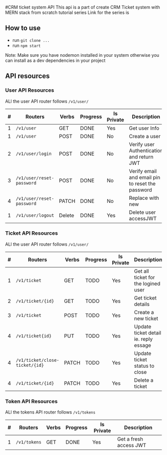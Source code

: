 #CRM ticket system API
This api is a part of create CRM Ticket system with MERN stack from scratch tutorial series
Link for the series is 

## How to use
- run `git clone ...`
- run `npm start`

Note: Make sure you have nodemon installed in your system otherwise you can install as a dev dependencies in your project


## API resources

### User API Resources 

ALl the user API router follows `/v1/user/`

|#  | Routers                              |Verbs |   Progress   | Is Private|            Description                           |
|---|--------------------------------------|------|--------------|-----------|--------------------------------------------------|
|1  |`/v1/user`                            |GET   |    DONE      | Yes       | Get user Info                                    |
|1  |`/v1/user`                            |POST  |    DONE      | No        | Create a user                                    |
|2  |`/v1/user/login`                      |POST  |    DONE      | No        | Verify user Authentication and return JWT        |
|3  |`/v1/user/reset-password`             |POST  |    DONE      | No        | Verify email and email pin to reset the password |
|4  |`/v1/user/reset-password`             |PATCH |    DONE      | No        | Replace with new                                 |
|1  |`/v1/user/logout`                     |Delete|    DONE      | Yes       | Delete user accessJWT                            |


### Ticket API Resources 

ALl the user API router follows `/v1/user/`

|#  | Routers                              |Verbs |   Progress   | Is Private|            Description                           |
|---|--------------------------------------|------|--------------|-----------|--------------------------------------------------|
|1  |`/v1/ticket`                          |GET   |    TODO      | Yes        | Get all ticket for the logined user             |
|2  |`/v1/ticket/{id}`                     |GET   |    TODO      | Yes        | Get ticket details                              |
|3  |`/v1/ticket`                          |POST  |    TODO      | Yes        | Create a new ticket                             |
|4  |`/v1/ticket{id}`                      |PUT   |    TODO      | Yes        | Update ticket detail ie. reply essage           |
|4  |`/v1/ticket/close-ticket/{id}`        |PATCH |    TODO      | Yes        | Update ticket status to close                   |
|4  |`/v1/ticket/{id}`              |PATCH |    TODO      | Yes        | Delete a ticket                                 |

### Token API Resources 

ALl the tokens API router follows `/v1/tokens`

|#  | Routers                              |Verbs |   Progress   | Is Private|            Description                           |
|---|--------------------------------------|------|--------------|-----------|--------------------------------------------------|
|1  |`/v1/tokens`                          |GET   |    DONE      | Yes       | Get a fresh access JWT                           |
